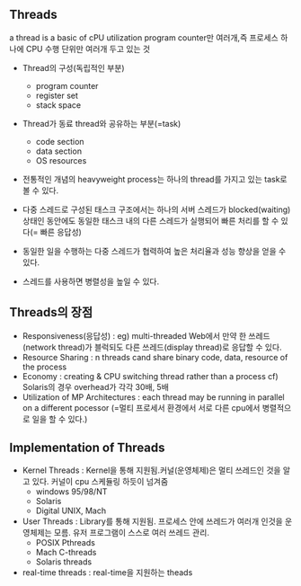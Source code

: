 ## Threads

a thread is a basic of cPU utilization
program counter만 여러개,즉 프로세스 하나에 CPU 수행 단위만 여러개 두고 있는 것

- Thread의 구성(독립적인 부분)
  - program counter
  - register set
  - stack space
- Thread가 동료 thread와 공유하는 부분(=task)
  - code section
  - data section
  - OS resources
- 전통적인 개념의 heavyweight process는 하나의 thread를 가지고 있는 task로 볼 수 있다.

- 다중 스레드로 구성된 태스크 구조에서는 하나의 서버 스레드가 blocked(waiting) 상태인 동안에도 동일한 태스크 내의 다른 스레드가 실행되어 빠른 처리를 할 수 있다(= 빠른 응답성)
- 동일한 일을 수행하는 다중 스레드가 협력하여 높은 처리율과 성능 향상을 얻을 수 있다.
- 스레드를 사용하면 병렬성을 높일 수 있다.

## Threads의 장점
* Responsiveness(응답성) :  eg) multi-threaded Web에서 만약 한 쓰레드(network thread)가 블럭되도 다른 쓰레드(display thread)로 응답할 수 있다.
* Resource Sharing : n threads cand share binary code, data, resource of the process
* Economy : creating & CPU switching thread rather than a process cf) Solaris의 경우 overhead가 각각 30배, 5배
* Utilization of MP Architectures : each thread may be running in parallel on a different pocessor  (=멀티 프로세서 환경에서 서로 다른 cpu에서 병렬적으로 일을 할 수 있다.)

## Implementation of Threads
* Kernel Threads : Kernel을 통해 지원됨.커널(운영체제)은 멀티 쓰레드인 것을 알고 있다. 커널이 cpu 스케듈링 하듯이 넘겨줌
  * windows 95/98/NT
  * Solaris
  * Digital UNIX, Mach
* User Threads : Library를 통해 지원됨.  프로세스 안에 쓰레드가 여러개 인것을 운영체제는 모름. 유저 프로그램이 스스로 여러 쓰레드 관리. 
  * POSIX Pthreads
  * Mach C-threads
  * Solaris threads
* real-time threads : real-time을 지원하는 theads